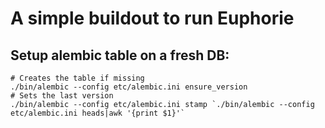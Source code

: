 # A simple buildout to run Euphorie


## Setup alembic table on a fresh DB:
```
# Creates the table if missing
./bin/alembic --config etc/alembic.ini ensure_version
# Sets the last version
./bin/alembic --config etc/alembic.ini stamp `./bin/alembic --config etc/alembic.ini heads|awk '{print $1}'`
```
